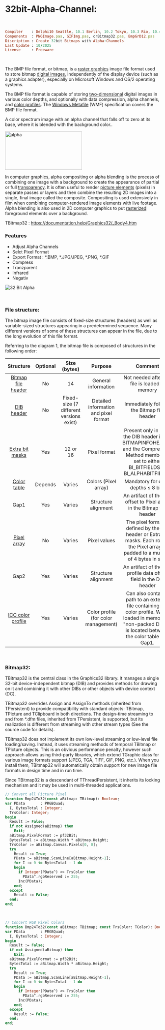 # 32bit-Alpha-Channel:

</br>

```ruby
Compiler    : Delphi10 Seattle, 10.1 Berlin, 10.2 Tokyo, 10.3 Rio, 10.4 Sydney, 11 Alexandria, 12 Athens
Components  : PNGImage.pas, GIFImg.pas, crBitmap32.pas, BmpGrD12.pas
Discription : Create 32bit Bitmaps with Alpha-Channels
Last Update : 10/2025
License     : Freeware
```

</br>


The BMP file format, or bitmap, is a [raster graphics](https://en.wikipedia.org/wiki/Raster_graphics) image file format used to store bitmap [digital images](https://en.wikipedia.org/wiki/Digital_image), independently of the display device (such as a graphics adapter), especially on Microsoft Windows and OS/2 operating systems.

The BMP file format is capable of storing [two-dimensional](https://en.wikipedia.org/wiki/2D_computer_graphics) digital images in various color depths, and optionally with data compression, alpha channels, and [color profiles](https://en.wikipedia.org/wiki/Color_management). The [Windows Metafile](https://en.wikipedia.org/wiki/Windows_Metafile) (WMF) specification covers the BMP file format.

A color spectrum image with an alpha channel that falls off to zero at its base, where it is blended with the background color..

<img width="250" height="125" alt="alpha" src="https://github.com/user-attachments/assets/7fb47937-a30c-44e1-a89b-ee1872ea09d4" />

</br>

In computer graphics, alpha compositing or alpha blending is the process of combining one image with a background to create the appearance of partial or full [transparency](https://en.wikipedia.org/wiki/Transparency_(graphic)). It is often useful to render [picture elements](https://en.wikipedia.org/wiki/Pixel) (pixels) in separate passes or layers and then combine the resulting 2D images into a single, final image called the composite. Compositing is used extensively in film when combining computer-rendered image elements with live footage. Alpha blending is also used in 2D computer graphics to put [rasterized](https://en.wikipedia.org/wiki/Rasterisation) foreground elements over a background.

TBitmap32 : https://documentation.help/Graphics32/_Body4.htm

### Features
* Adjust Alpha Channels
* Selct Pixel Format
* Export Format : *.BMP, *.JPG/JPEG, *.PNG, *.GIF
* Compress
* Tranzparent
* Infrared
* Negativ

![32 Bit Alpha](https://github.com/user-attachments/assets/e33ebdae-8476-4bbf-bd8d-ebf7131a449c)

</br>

### File structure:
The bitmap image file consists of fixed-size structures (headers) as well as variable-sized structures appearing in a predetermined sequence. Many different versions of some of these structures can appear in the file, due to the long evolution of this file format.

Referring to the diagram 1, the bitmap file is composed of structures in the following order:

| Structure     | Optional      | Size (bytes)  | Purpose       | Comment       |
| :-----------: | :-----------: | :-----------: | :-----------: | :-----------: |
| [Bitmap file header](https://learn.microsoft.com/en-us/windows/win32/api/wingdi/ns-wingdi-bitmapfileheader)     | No     | 14          | General information | Not needed after the file is loaded in memory|
| [DIB header](https://d3s.mff.cuni.cz/legacy/teaching/principles_of_computers//Zkouska%20Principy%20pocitacu%202017-18%20-%20varianta%2002%20-%20priloha%20-%20format%20BMP%20z%20Wiki.pdf) | No | Fixed-size (7 different versions exist) | Detailed information and pixel format | Immediately follows the Bitmap file header |
| [Extra bit masks](https://docs.oracle.com/en/database/oracle/oracle-database/23/geors/bitmap-masks.html) | Yes | 12 or 16 | Pixel format | Present only in case the DIB header is the BITMAPINFOHEADER and the Compression Method member is set to either BI_BITFIELDS or BI_ALPHABITFIELDS |
| [Color table](https://learn.microsoft.com/en-us/windows/win32/gdiplus/-gdiplus-types-of-bitmaps-about) | Depends | Varies | Colors (Pixel array) | Mandatory for color depths ≤ 8 bits |
| Gap1 | Yes | Varies | Structure alignment | An artifact of the File offset to Pixel array in the Bitmap file header |
| [Pixel array](https://en.wikipedia.org/wiki/Color_filter_array) | No | Varies | Pixel values | The pixel format is defined by the DIB header or Extra bit masks. Each row in the Pixel array is padded to a multiple of 4 bytes in size |
| Gap2 | Yes | Varies	 | Structure alignment | An artifact of the ICC profile data offset field in the DIB header |
| [ICC color profile](https://en.wikipedia.org/wiki/ICC_profile) | Yes | Varies | Color profile (for color management) | Can also contain a path to an external file containing the color profile. When loaded in memory as "non-packed DIB", it is located between the color table and Gap1. |

</br>

### Bitmap32:
TBitmap32 is the central class in the Graphics32 library. It manages a single 32-bit device-independent bitmap (DIB) and provides methods for drawing on it and combining it with other DIBs or other objects with device context (DC).

TBitmap32 overrides Assign and AssignTo methods (inherited from TPersistent) to provide compatibility with standard objects: TBitmap, TPicture and TClipboard in both directions. The design-time streaming to and from *.dfm files, inherited from TPersistent, is supported, but its realization is different from streaming with other stream types (See the source code for details).

TBitmap32 does not implement its own low-level streaming or low-level file loading/saving. Instead, it uses streaming methods of temporal TBitmap or TPicture objects. This is an obvious performance penalty, however such approach allows using third-party libraries, which extend TGraphic class for various image formats support (JPEG, TGA, TIFF, GIF, PNG, etc.). When you install them, TBitmap32 will automatically obtain support for new image file formats in design time and in run time.

Since TBitmap32 is a descendant of TThreadPersistent, it inherits its locking mechanism and it may be used in multi-threaded applications.

```pascal
// Convert all Picture Pixel
function Bmp24To32(const aBitmap: TBitmap): Boolean;
var PData       : PRGBQuad;
  I, BytesTotal : Integer;
  TrsColor: Integer;
begin
  Result := False;
  if not Assigned(aBitmap) then
    Exit;
  aBitmap.PixelFormat := pf32Bit;
  BytesTotal := aBitmap.Width * aBitmap.Height;
  TrsColor := aBitmap.Canvas.Pixels[0, 0];
  try
    Result := True;
    PData := aBitmap.ScanLine[aBitmap.Height-1];
    for I := 0 to BytesTotal - 1 do
    begin
      if Integer(PData^) <> TrsColor then
        PData^.rgbReserved := 255;
      Inc(PData);
    end;
  except
    Result := False;
  end;
end;
```

</br>

```pascal
// Concert RGB Pixel Colors 
function Bmp24To32(const aBitmap: TBitmap; const TrsColor: TColor): Boolean;
var PData       : PRGBQuad;
  I, BytesTotal : Integer;
begin
  Result := False;
  if not Assigned(aBitmap) then
    Exit;
  aBitmap.PixelFormat := pf32Bit;
  BytesTotal := aBitmap.Width * aBitmap.Height;
  try
    Result := True;
    PData := aBitmap.ScanLine[aBitmap.Height-1];
    for I := 0 to BytesTotal - 1 do
    begin
      if Integer(PData^) <> TrsColor then
        PData^.rgbReserved := 255;
      Inc(PData);
    end;
  except
    Result := False;
  end;
end;
```





